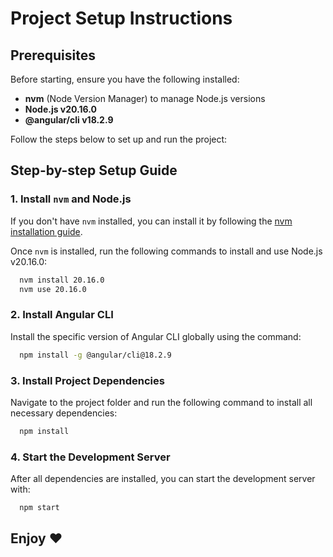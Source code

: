 # Project Setup Instructions

## Prerequisites

Before starting, ensure you have the following installed:

- **nvm** (Node Version Manager) to manage Node.js versions
- **Node.js v20.16.0**
- **@angular/cli v18.2.9**

Follow the steps below to set up and run the project:

## Step-by-step Setup Guide

### 1. Install `nvm` and Node.js

If you don't have `nvm` installed, you can install it by following the [nvm installation guide](https://github.com/nvm-sh/nvm#installing-and-updating).

Once `nvm` is installed, run the following commands to install and use Node.js v20.16.0:

```bash
  nvm install 20.16.0
  nvm use 20.16.0
```

### 2. Install Angular CLI

Install the specific version of Angular CLI globally using the command:
```bash
  npm install -g @angular/cli@18.2.9
```

### 3. Install Project Dependencies

Navigate to the project folder and run the following command to install all necessary dependencies:

```bash
  npm install
```

### 4. Start the Development Server

After all dependencies are installed, you can start the development server with:

```bash
  npm start
```

## Enjoy ❤️

